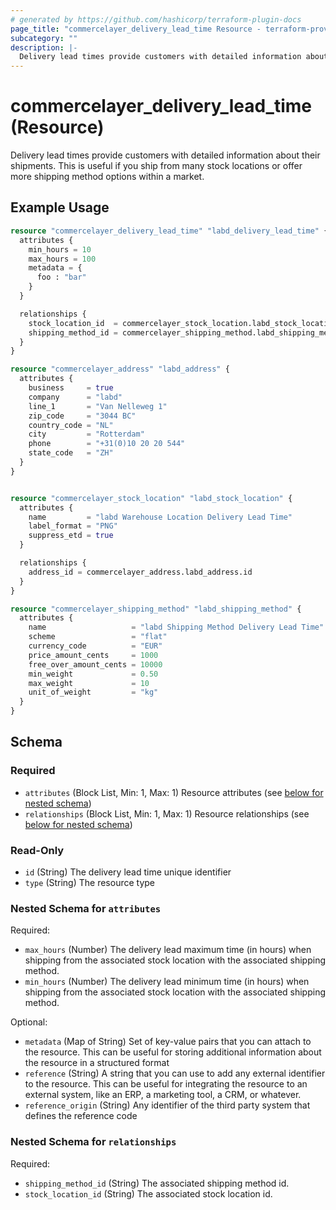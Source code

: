 ```yaml
---
# generated by https://github.com/hashicorp/terraform-plugin-docs
page_title: "commercelayer_delivery_lead_time Resource - terraform-provider-commercelayer"
subcategory: ""
description: |-
  Delivery lead times provide customers with detailed information about their shipments. This is useful if you ship from many stock locations or offer more shipping method options within a market.
---
```


# commercelayer_delivery_lead_time (Resource)

Delivery lead times provide customers with detailed information about their shipments. This is useful if you ship from many stock locations or offer more shipping method options within a market.

## Example Usage

```terraform
resource "commercelayer_delivery_lead_time" "labd_delivery_lead_time" {
  attributes {
    min_hours = 10
    max_hours = 100
    metadata = {
      foo : "bar"
    }
  }

  relationships {
    stock_location_id  = commercelayer_stock_location.labd_stock_location.id
    shipping_method_id = commercelayer_shipping_method.labd_shipping_method.id
  }
}

resource "commercelayer_address" "labd_address" {
  attributes {
    business     = true
    company      = "labd"
    line_1       = "Van Nelleweg 1"
    zip_code     = "3044 BC"
    country_code = "NL"
    city         = "Rotterdam"
    phone        = "+31(0)10 20 20 544"
    state_code   = "ZH"
  }
}


resource "commercelayer_stock_location" "labd_stock_location" {
  attributes {
    name         = "labd Warehouse Location Delivery Lead Time"
    label_format = "PNG"
    suppress_etd = true
  }

  relationships {
    address_id = commercelayer_address.labd_address.id
  }
}

resource "commercelayer_shipping_method" "labd_shipping_method" {
  attributes {
    name                   = "labd Shipping Method Delivery Lead Time"
    scheme                 = "flat"
    currency_code          = "EUR"
    price_amount_cents     = 1000
    free_over_amount_cents = 10000
    min_weight             = 0.50
    max_weight             = 10
    unit_of_weight         = "kg"
  }
}
```

<!-- schema generated by tfplugindocs -->
## Schema

### Required

- `attributes` (Block List, Min: 1, Max: 1) Resource attributes (see [below for nested schema](#nestedblock--attributes))
- `relationships` (Block List, Min: 1, Max: 1) Resource relationships (see [below for nested schema](#nestedblock--relationships))

### Read-Only

- `id` (String) The delivery lead time unique identifier
- `type` (String) The resource type

<a id="nestedblock--attributes"></a>
### Nested Schema for `attributes`

Required:

- `max_hours` (Number) The delivery lead maximum time (in hours) when shipping from the associated stock location with the associated shipping method.
- `min_hours` (Number) The delivery lead minimum time (in hours) when shipping from the associated stock location with the associated shipping method.

Optional:

- `metadata` (Map of String) Set of key-value pairs that you can attach to the resource. This can be useful for storing additional information about the resource in a structured format
- `reference` (String) A string that you can use to add any external identifier to the resource. This can be useful for integrating the resource to an external system, like an ERP, a marketing tool, a CRM, or whatever.
- `reference_origin` (String) Any identifier of the third party system that defines the reference code


<a id="nestedblock--relationships"></a>
### Nested Schema for `relationships`

Required:

- `shipping_method_id` (String) The associated shipping method id.
- `stock_location_id` (String) The associated stock location id.
